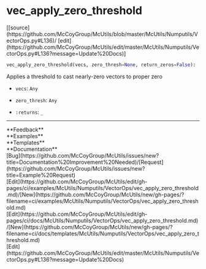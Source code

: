 # <a id="McUtils.Numputils.VectorOps.vec_apply_zero_threshold">vec_apply_zero_threshold</a>
<div class="docs-source-link" markdown="1">
[[source](https://github.com/McCoyGroup/McUtils/blob/master/McUtils/Numputils/VectorOps.py#L136)/
[edit](https://github.com/McCoyGroup/McUtils/edit/master/McUtils/Numputils/VectorOps.py#L136?message=Update%20Docs)]
</div>

```python
vec_apply_zero_threshold(vecs, zero_thresh=None, return_zeros=False): 
```
Applies a threshold to cast nearly-zero vectors to proper zero
  - `vecs`: `Any`
    > 
  - `zero_thresh`: `Any`
    > 
  - `:returns`: `_`
    > 











---


<div markdown="1" class="text-secondary">
<div class="container">
  <div class="row">
   <div class="col" markdown="1">
**Feedback**   
</div>
   <div class="col" markdown="1">
**Examples**   
</div>
   <div class="col" markdown="1">
**Templates**   
</div>
   <div class="col" markdown="1">
**Documentation**   
</div>
   <div class="col" markdown="1">
   
</div>
   <div class="col" markdown="1">
   
</div>
   <div class="col" markdown="1">
   
</div>
</div>
  <div class="row">
   <div class="col" markdown="1">
[Bug](https://github.com/McCoyGroup/McUtils/issues/new?title=Documentation%20Improvement%20Needed)/[Request](https://github.com/McCoyGroup/McUtils/issues/new?title=Example%20Request)   
</div>
   <div class="col" markdown="1">
[Edit](https://github.com/McCoyGroup/McUtils/edit/gh-pages/ci/examples/McUtils/Numputils/VectorOps/vec_apply_zero_threshold.md)/[New](https://github.com/McCoyGroup/McUtils/new/gh-pages/?filename=ci/examples/McUtils/Numputils/VectorOps/vec_apply_zero_threshold.md)   
</div>
   <div class="col" markdown="1">
[Edit](https://github.com/McCoyGroup/McUtils/edit/gh-pages/ci/docs/McUtils/Numputils/VectorOps/vec_apply_zero_threshold.md)/[New](https://github.com/McCoyGroup/McUtils/new/gh-pages/?filename=ci/docs/templates/McUtils/Numputils/VectorOps/vec_apply_zero_threshold.md)   
</div>
   <div class="col" markdown="1">
[Edit](https://github.com/McCoyGroup/McUtils/edit/master/McUtils/Numputils/VectorOps.py#L136?message=Update%20Docs)   
</div>
   <div class="col" markdown="1">
   
</div>
   <div class="col" markdown="1">
   
</div>
   <div class="col" markdown="1">
   
</div>
</div>
</div>
</div>